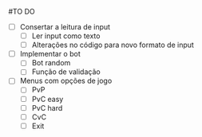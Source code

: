 #TO DO

- [ ] Consertar a leitura de input
  - [ ] Ler input como texto
  - [ ] Alterações no código para novo formato de input
- [ ] Implementar o bot
  - [ ] Bot random
  - [ ] Função de validação
- [ ] Menus com opções de jogo
  - [ ] PvP
  - [ ] PvC easy
  - [ ] PvC hard
  - [ ] CvC
  - [ ] Exit
